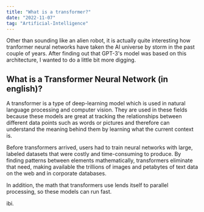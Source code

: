 ```yaml
---
title: "What is a transformer?"
date: "2022-11-07"
tag: "Artificial-Intelligence"
---
```


Other than sounding like an alien robot, it is actually quite interesting how tranformer neural networks have taken the AI universe by storm in the past couple of years. After finding out that GPT-3's model was based on this architecture, I wanted to do a little bit more digging.

## What is a Transformer Neural Network (in english)?

A transformer is a type of deep-learning model which is used in natural language processing and computer vision. They are used in these fields because these models are great at tracking the relationships between different data points such as words or pictures and therefore can understand the meaning behind them by learning what the current context is.

Before transformers arrived, users had to train neural networks with large, labeled datasets that were costly and time-consuming to produce. By finding patterns between elements mathematically, transformers eliminate that need, making available the trillions of images and petabytes of text data on the web and in corporate databases.

In addition, the math that transformers use lends itself to parallel processing, so these models can run fast.

ibi.
